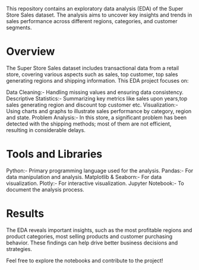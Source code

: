 This repository contains an exploratory data analysis (EDA) of the Super Store Sales dataset. The analysis aims to uncover key insights and trends in sales performance across different regions, categories, and customer segments.

# Overview
The Super Store Sales dataset includes transactional data from a retail store, covering various aspects such as sales, top customer, top sales generating regions and shipping information. This EDA project focuses on:

Data Cleaning:-                Handling missing values and ensuring data consistency.
Descriptive Statistics:-       Summarizing key metrics like sales upon years,top sales generating region and discount top customer etc.
Visualization:-                Using charts and graphs to illustrate sales performance by category, region and state.
Problem Analysis:-             In this store, a significant problem has been detected with the shipping methods; most of them are not efficient, resulting in considerable delays.


# Tools and Libraries

Python:-                  Primary programming language used for the analysis.
Pandas:-                  For data manipulation and analysis.
Matplotlib & Seaborn:-    For data visualization.
Plotly:-                  For interactive visualization.
Jupyter Notebook:-        To document the analysis process.

# Results
The EDA reveals important insights, such as the most profitable regions and product categories, most selling products and customer purchasing behavior. These findings can help drive better business decisions and strategies.

Feel free to explore the notebooks and contribute to the project!
